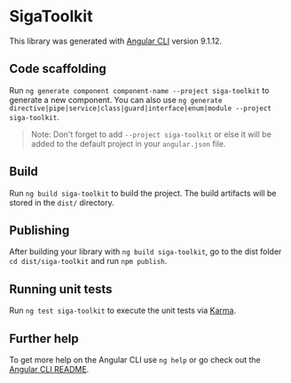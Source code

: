 # SigaToolkit

This library was generated with [Angular CLI](https://github.com/angular/angular-cli) version 9.1.12.

## Code scaffolding

Run `ng generate component component-name --project siga-toolkit` to generate a new component. You can also use `ng generate directive|pipe|service|class|guard|interface|enum|module --project siga-toolkit`.
> Note: Don't forget to add `--project siga-toolkit` or else it will be added to the default project in your `angular.json` file. 

## Build

Run `ng build siga-toolkit` to build the project. The build artifacts will be stored in the `dist/` directory.

## Publishing

After building your library with `ng build siga-toolkit`, go to the dist folder `cd dist/siga-toolkit` and run `npm publish`.

## Running unit tests

Run `ng test siga-toolkit` to execute the unit tests via [Karma](https://karma-runner.github.io).

## Further help

To get more help on the Angular CLI use `ng help` or go check out the [Angular CLI README](https://github.com/angular/angular-cli/blob/master/README.md).
